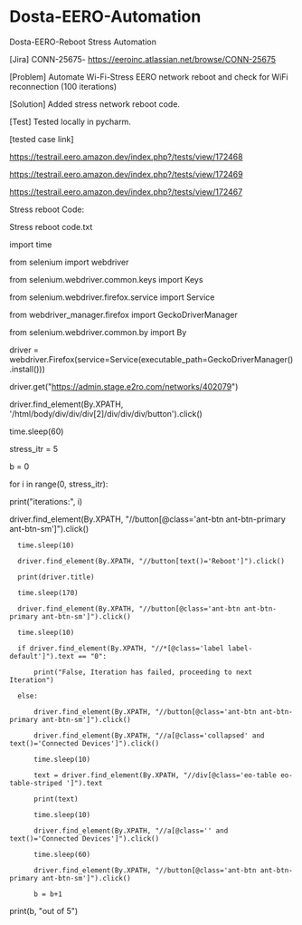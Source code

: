 # Dosta-EERO-Automation
Dosta-EERO-Reboot Stress Automation

[Jira] CONN-25675- https://eeroinc.atlassian.net/browse/CONN-25675

[Problem] Automate Wi-Fi-Stress EERO network reboot and check for WiFi reconnection (100 iterations)

[Solution] Added stress network reboot code.

[Test] Tested locally in pycharm.

[tested case link]

https://testrail.eero.amazon.dev/index.php?/tests/view/172468

https://testrail.eero.amazon.dev/index.php?/tests/view/172469

https://testrail.eero.amazon.dev/index.php?/tests/view/172467

Stress reboot Code:

Stress reboot code.txt

  import time

  from selenium import webdriver

  from selenium.webdriver.common.keys import Keys

  from selenium.webdriver.firefox.service import Service

  from webdriver_manager.firefox import GeckoDriverManager

  from selenium.webdriver.common.by import By

  driver = webdriver.Firefox(service=Service(executable_path=GeckoDriverManager().install()))

  driver.get("https://admin.stage.e2ro.com/networks/402079")

  driver.find_element(By.XPATH, '/html/body/div/div/div[2]/div/div/div/button').click()

  time.sleep(60)

  stress_itr = 5

  b = 0

  for i in range(0, stress_itr):

  print("iterations:", i)

  driver.find_element(By.XPATH, "//button[@class='ant-btn ant-btn-primary ant-btn-sm']").click()

      time.sleep(10)

      driver.find_element(By.XPATH, "//button[text()='Reboot']").click()

      print(driver.title)

      time.sleep(170)

      driver.find_element(By.XPATH, "//button[@class='ant-btn ant-btn-primary ant-btn-sm']").click()

      time.sleep(10)

      if driver.find_element(By.XPATH, "//*[@class='label label-default']").text == "0":

          print("False, Iteration has failed, proceeding to next Iteration")

      else:

          driver.find_element(By.XPATH, "//button[@class='ant-btn ant-btn-primary ant-btn-sm']").click()

          driver.find_element(By.XPATH, "//a[@class='collapsed' and text()='Connected Devices']").click()

          time.sleep(10)

          text = driver.find_element(By.XPATH, "//div[@class='eo-table eo-table-striped ']").text

          print(text)

          time.sleep(10)

          driver.find_element(By.XPATH, "//a[@class='' and text()='Connected Devices']").click()

          time.sleep(60)

          driver.find_element(By.XPATH, "//button[@class='ant-btn ant-btn-primary ant-btn-sm']").click()

          b = b+1

  print(b, "out of 5")

